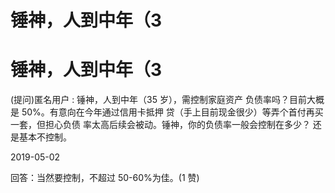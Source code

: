 # 锤神，人到中年（3

# 锤神，人到中年（3

(提问)匿名用户 : 锤神，人到中年（35 岁），需控制家庭资产 负债率吗？目前大概是 50%。有意向在今年通过信用卡抵押 贷（手上目前现金很少）等弄个首付再买一套，但担心负债 率太高后续会被动。锤神，你的负债率一般会控制在多少？ 还是基本不控制。

2019-05-02

回答：当然要控制，不超过 50-60%为佳。(1 赞)